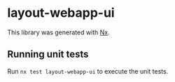 # layout-webapp-ui

This library was generated with [Nx](https://nx.dev).

## Running unit tests

Run `nx test layout-webapp-ui` to execute the unit tests.
